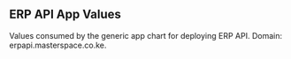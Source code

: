 ERP API App Values
------------------

Values consumed by the generic app chart for deploying ERP API. Domain: erpapi.masterspace.co.ke.


